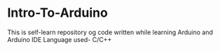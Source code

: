 # Intro-To-Arduino
This is self-learn repository og code written while learning Arduino and Arduino IDE
Language used- C/C++
